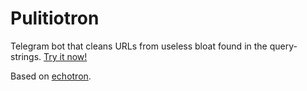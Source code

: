 # Pulitiotron

Telegram bot that cleans URLs from useless bloat found in the query-strings. [Try it now!](https://t.me/pulitiotron_bot)

Based on [echotron](https://github.com/NicoNex/echotron).
